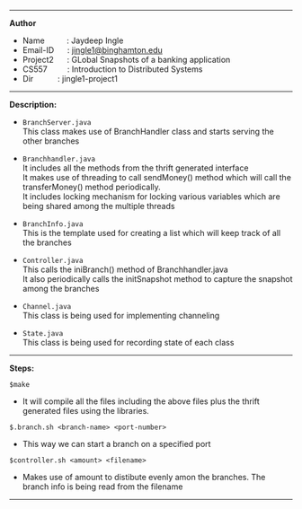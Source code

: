 --------------------------------
**Author**
- Name&nbsp;&nbsp;&nbsp;&nbsp;&nbsp;&nbsp;&nbsp;&nbsp;&nbsp;&nbsp;: Jaydeep Ingle</br>
- Email-ID&nbsp;&nbsp;&nbsp;&nbsp;&nbsp;&nbsp;: jingle1@binghamton.edu</br>
- Project2&nbsp;&nbsp;&nbsp;&nbsp;&nbsp;&nbsp;: GLobal Snapshots of a banking application</br>
- CS557&nbsp;&nbsp;&nbsp;&nbsp;&nbsp;&nbsp;&nbsp;&nbsp;&nbsp;: Introduction to Distributed Systems</br>
- Dir&nbsp;&nbsp;&nbsp;&nbsp;&nbsp;&nbsp;&nbsp;&nbsp;&nbsp;&nbsp;&nbsp;: jingle1-project1</br>

--------------------------------------------------------------------------------------------
**Description:**
- ```BranchServer.java```</br>
This class makes use of BranchHandler class and starts serving the other branches</br>

- ```Branchhandler.java```</br>
It includes all the methods from the thrift generated interface</br>
It makes use of threading to call sendMoney() method which will call the transferMoney() method periodically.</br>
It includes locking mechanism for locking various variables which are being shared among the multiple threads</br>

- ```BranchInfo.java```</br>
This is the template used for creating a list which will keep track of all the branches</br>

- ```Controller.java```</br>
This calls the iniBranch() method of Branchhandler.java</br>
It also periodically calls the initSnapshot method to capture the snapshot among the branches</br>

- ```Channel.java```</br>
This class is being used for implementing channeling</br>

- ```State.java```</br>
This class is being used for recording state of each class</br>

--------------------------------------------------------------------------------------------
**Steps:**

```$make```</br>
- It will compile all the files including the above files plus the thrift generated files using the libraries.</br>

```$.branch.sh <branch-name> <port-number>```</br>
- This way we can start a branch on a specified port</br>

```$controller.sh <amount> <filename> ```</br>
- Makes use of amount to distibute evenly amon the branches. The branch info is being read from the filename</br>
--------------------------------------------------------------------------------------------

